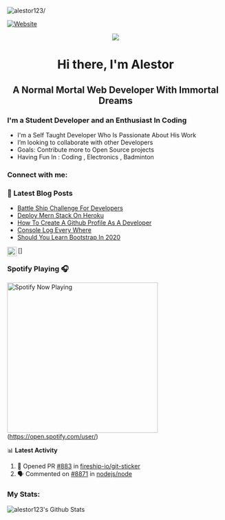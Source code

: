 <p align="left"> <img src=https://komarev.com/ghpvc/?username=alestor123 alt=alestor123/> </p>

[![Website](https://img.shields.io/website?label=alestor123.github.io&style=for-the-badge&url=https%3A%2F%2Falestor123.github.io)](https://alestor123.github.io)

<p align="center">
    <img src="https://raw.githubusercontent.com/alestor123/alestor123/master/assets/icon.svg">
</p>

<h1 align="center"> Hi there, I'm Alestor </h1>

<h2 align="center"> A Normal Mortal Web Developer With Immortal Dreams</h2>

### I'm a Student Developer and an Enthusiast In Coding 
- I'm a Self Taught Developer Who Is Passionate About His Work
- I’m looking to collaborate with other Developers
- Goals: Contribute more to Open Source projects
- Having Fun In :  Coding , Electronics  , Badminton

### Connect with me:


### 📕 Latest Blog Posts
<!-- BLOG-POST-LIST:START -->
- [Battle Ship Challenge For Developers ](https://dev.to/alestor123/battle-ship-challenge-for-developers-14ag)
- [Deploy Mern Stack On Heroku](https://dev.to/alestor123/deploy-mern-stack-on-heroku-4hjg)
- [How To Create A Github Profile As A Developer ](https://dev.to/alestor123/how-to-create-a-github-profile-as-a-developer-33j1)
- [Console Log Every Where](https://dev.to/alestor123/console-log-every-where-35hc)
- [Should You Learn Bootstrap In 2020](https://dev.to/alestor123/should-you-learn-bootstrap-in-2020-14ln)
<!-- BLOG-POST-LIST:END -->


[<img align="left" alt="alestor123 | Twitter" width="22px" src="https://cdn.jsdelivr.net/npm/simple-icons@v3/icons/twitter.svg" />]

### Spotify Playing 🎧
<img src="https://novatorem-1-git-master.alestor123.vercel.app/api/spotify-playing/" alt="Spotify Now Playing" width="350" />(https://open.spotify.com/user/<YOUR SPOTIFY USER ID>)

📊 **Latest Activity**

<!--START_SECTION:activity-->
1. 💪 Opened PR [#883](https://github.com//fireship-io/git-sticker/pull/883) in [fireship-io/git-sticker](https://github.com//fireship-io/git-sticker)
2. 🗣 Commented on [#8871](https://github.com//nodejs/node/issues/8871) in [nodejs/node](https://github.com//nodejs/node)
<!--END_SECTION:activity-->


### My Stats:
<img align="left" alt="alestor123's Github Stats" src="https://github-readme-stats.vercel.app/api?username=alestor123&show_icons=true&theme=dark" />
